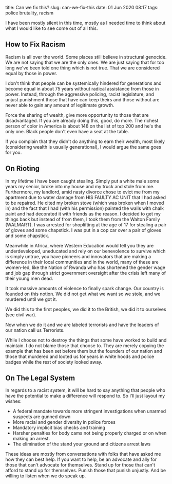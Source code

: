 title: Can we fix this?
slug: can-we-fix-this
date: 01 Jun 2020 08:17
tags: police brutality, racism


I have been mostly silent in this time, mostly as I needed time to think
about what I would like to see come out of all this.

## How to Fix Racism

Racism is all over the world. Some places still believe in structural genocide. We are not saying that we are the only ones. We are just saying that for too long we've been told one thing which is not true. That we are considered equal by those in power.

I don't think that people can be systemically hindered for generations and
become equal in about 75 years without radical assistance from those in power.
Instead, through the aggressive policing, racist legislature, and unjust
punishment those that have can keep theirs and those without are never
able to gain any amount of legitimate growth.

Force the sharing of wealth, give more opportunity to those that
are disadvantaged. If you are already doing this, good, do more. The richest
person of color in America is about 148 on the list of top 200 and he's the
only one. Black people don't even have a seat at the table.

If you complain that they didn't do anything to earn their wealth, most likely
(considering wealth is usually generational), I would argue the same goes for
you.

## On Rioting

In my lifetime I have been caught stealing. Simply put a white male some years my senior, broke into my house and my truck and stole from me.
Furthermore, my landlord, amid nasty divorce chose to evict me
from my apartment due to water damage from HIS FAULTY AC UNIT that I had asked
to be repaired. He cited my broken stove (which was broken when I moved in) and
the fact that I had (with his permission) painted the walls with chalk paint
and had decorated it with friends as the reason. I decided to get my things back but instead of from them, I took
them from the Walton Family (WALMART). I was arrested for shoplifting at the
age of 17 for stealing a pair of gloves and some chapstick. I was put in a cop
car over a pair of gloves and some chapstick.

Meanwhile in Africa, where Western Education would tell you they are underdeveloped,
uneducated and rely on our benevolence to survive which is simply untrue, you
have pioneers and innovators that are making a difference in their local
communities and in the world, many of these are women-led, like the Nation
of Rwanda who has shortened the gender wage and job gap through strict
government oversight after the crisis left many of their young men dead.

It took massive amounts of violence to finally spark change. Our country is
founded on this notion. We did not get what we want so we stole, and we
murdered until we got it.

We did this to the first peoples, we did it to the British, we did it to
ourselves (see civil war).

Now when we do it and we are labeled terrorists and have the leaders of our
nation call us Terrorists.

While I choose not to destroy the things that some have worked to build and
maintain. I do not blame those that choose to. They are merely copying
the example that has been set before them but the founders of our nation and those
that murdered and looted us for years in white hoods and police badges while
the rest of society looked away.

## On The Legal System

In regards to a racist system, it will be hard to say anything that people who
have the potential to make a difference will respond to. So I'll just layout
my wishes:

* A federal mandate towards more stringent investigations when unarmed suspects are gunned down
* More racial and gender diversity in police forces
* Mandatory implicit bias checks and training
* Harsher penalties for body cams not being properly charged or on when making
  an arrest.
* The elimination of the stand your ground and citizens arrest laws

These ideas are mostly from conversations with folks that have asked me how
they can best help. If you want to help, be an advocate and ally for those that
can't advocate for themselves. Stand up for those that can't afford to stand up
for themselves. Punish those that punish unjustly. And be willing to listen when we do speak up.

